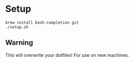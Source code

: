 # Setup

    brew install bash-completion git
    ./setup.sh

## Warning

This will overwrite your dotfiles! For use on new machines.
